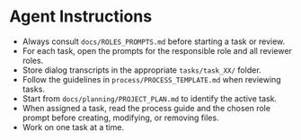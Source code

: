 # Agent Instructions

- Always consult `docs/ROLES_PROMPTS.md` before starting a task or review.
- For each task, open the prompts for the responsible role and all reviewer roles.
- Store dialog transcripts in the appropriate `tasks/task_XX/` folder.
- Follow the guidelines in `process/PROCESS_TEMPLATE.md` when reviewing tasks.
- Start from `docs/planning/PROJECT_PLAN.md` to identify the active task.
- When assigned a task, read the process guide and the chosen role prompt before creating, modifying, or removing files.
- Work on one task at a time.
